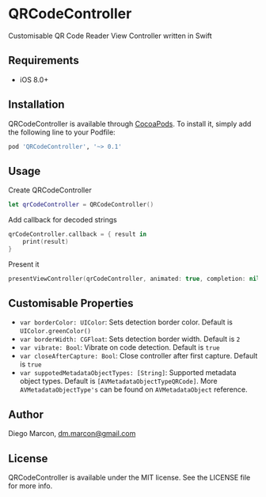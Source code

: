 # QRCodeController

Customisable QR Code Reader View Controller written in Swift

## Requirements
- iOS 8.0+

## Installation

QRCodeController is available through [CocoaPods](http://cocoapods.org). To install
it, simply add the following line to your Podfile:

```ruby
pod 'QRCodeController', '~> 0.1'
```

## Usage

Create QRCodeController
```Swift
let qrCodeController = QRCodeController()
```

Add callback for decoded strings
```Swift
qrCodeController.callback = { result in
    print(result)
}
```

Present it
```Swift
presentViewController(qrCodeController, animated: true, completion: nil)
```

## Customisable Properties 

- `var borderColor: UIColor`: Sets detection border color. Default is `UIColor.greenColor()`
- `var borderWidth: CGFloat`: Sets detection border width. Default is `2`
- `var vibrate: Bool`: Vibrate on code detection. Default is `true`
- `var closeAfterCapture: Bool`: Close controller after first capture. Default is `true`
- `var suppotedMetadataObjectTypes: [String]`: Supported metadata object types. Default is `[AVMetadataObjectTypeQRCode]`. More `AVMetadataObjectType's` can be found on `AVMetadataObject` reference.

## Author

Diego Marcon, dm.marcon@gmail.com

## License

QRCodeController is available under the MIT license. See the LICENSE file for more info.

